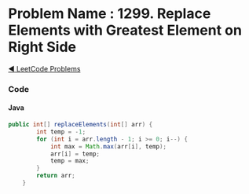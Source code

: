 # Problem Name : 1299. Replace Elements with Greatest Element on Right Side

[:arrow_backward: LeetCode Problems](../README.md)

### Code

#### Java

```java
public int[] replaceElements(int[] arr) {
        int temp = -1;
        for (int i = arr.length - 1; i >= 0; i--) {
            int max = Math.max(arr[i], temp);
            arr[i] = temp;
            temp = max;
        }
        return arr;
    }
```